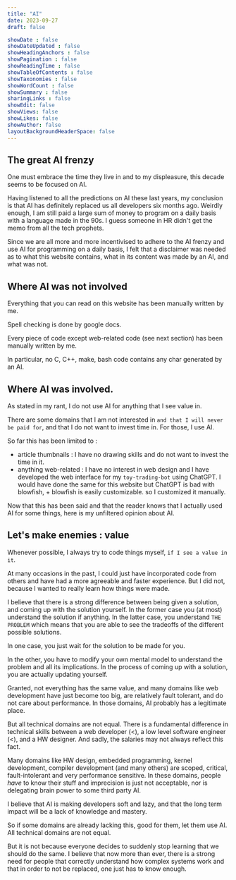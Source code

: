 ```yaml
---
title: "AI"
date: 2023-09-27
draft: false

showDate : false
showDateUpdated : false
showHeadingAnchors : false
showPagination : false
showReadingTime : false
showTableOfContents : false
showTaxonomies : false 
showWordCount : false
showSummary : false
sharingLinks : false
showEdit: false
showViews: false
showLikes: false
showAuthor: false
layoutBackgroundHeaderSpace: false
---
```


## The great AI frenzy

One must embrace the time they live in and to my displeasure, this decade seems to be focused on AI.

Having listened to all the predictions on AI these last years, my conclusion is that AI has definitely replaced us all developers six months ago. Weirdly enough, I am still paid a large sum of money to program on a daily basis with a language made in the 90s. I guess someone in HR didn't get the memo from all the tech prophets.

Since we are all more and more incentivised to adhere to the AI frenzy and use AI for programming on a daily basis, I felt that a disclaimer was needed as to what this website contains, what in its content was made by an AI, and what was not.

## Where AI was not involved

Everything that you can read on this website has been manually written by me.

Spell checking is done by google docs.

Every piece of code except web-related code (see next section) has been manually written by me.

In particular, no C, C++, make, bash code contains any char generated by an AI.

## Where AI was involved.

As stated in my rant, I do not use AI for anything that I see value in.

There are some domains that I am not interested in `and that I will never be paid for`, and that I do not want to invest time in. For those, I use AI.

So far this has been limited to :
- article thumbnails : I have no drawing skills and do not want to invest the time in it.
- anything web-related : I have no interest in web design and I have developed the web interface for my `toy-trading-bot` using ChatGPT. I would have done the same for this website but ChatGPT is bad with blowfish, + blowfish is easily customizable. so I customized it manually.

Now that this has been said and that the reader knows that I actually used AI for some things, here is my unfiltered opinion about AI.

## Let's make enemies : value

Whenever possible, I always try to code things myself, `if I see a value in it`.

At many occasions in the past, I could just have incorporated code from others and have had a more agreeable and faster experience. But I did not, because I wanted to really learn how things were made.

I believe that there is a strong difference between being given a solution, and coming up with the solution yourself. In the former case you (at most) understand the solution if anything. In the latter case, you understand `THE PROBLEM` which means that you are able to see the tradeoffs of the different possible solutions.

In one case, you just wait for the solution to be made for you.

In the other, you have to modify your own mental model to understand the problem and all its implications. In the process of coming up with a solution, you are actually updating yourself.

Granted, not everything has the same value, and many domains like web development have just become too big, are relatively fault tolerant, and do not care about performance. In those domains, AI probably has a legitimate place.

But all technical domains are not equal. There is a fundamental difference in technical skills between a web developer (<), a low level software engineer (<), and a HW designer. And sadly, the salaries may not always reflect this fact.

Many domains like HW design, embedded programming, kernel development, compiler development (and many others) are scoped, critical, fault-intolerant and very performance sensitive. In these domains, people _have_ to know their stuff and imprecision is just not acceptable, nor is delegating brain power to some third party AI.

I believe that AI is making developers soft and lazy, and that the long term impact will be a lack of knowledge and mastery.

So if some domains are already lacking this, good for them, let them use AI. All technical domains are not equal.

But it is not because everyone decides to suddenly stop learning that we should do the same. I believe that now more than ever, there is a strong need for people that correctly understand how complex systems work and that in order to not be replaced, one just has to know enough.

